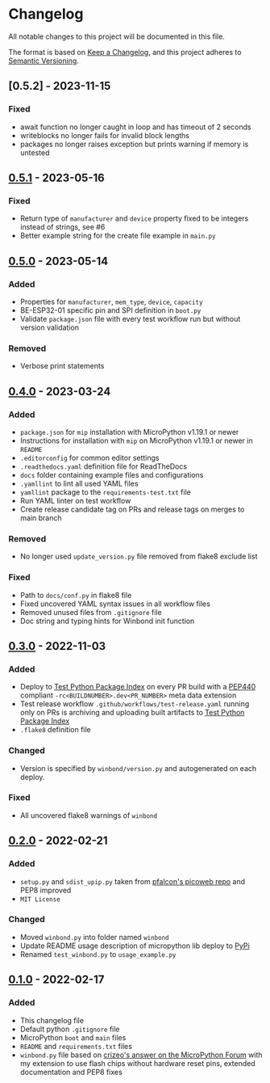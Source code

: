 # Changelog

All notable changes to this project will be documented in this file.

The format is based on [Keep a Changelog](https://keepachangelog.com/en/1.0.0/),
and this project adheres to [Semantic Versioning](https://semver.org/spec/v2.0.0.html).

<!--
## [x.y.z] - yyyy-mm-dd
### Added
### Changed
### Removed
### Fixed
-->
## [0.5.2] - 2023-11-15
### Fixed
- await function no longer caught in loop and has timeout of 2 seconds 
- writeblocks no longer fails for invalid block lengths
- packages no longer raises exception but prints warning if memory is untested
## [0.5.1] - 2023-05-16
### Fixed
- Return type of `manufacturer` and `device` property fixed to be integers instead of strings, see #6
- Better example string for the create file example in `main.py`

## [0.5.0] - 2023-05-14
### Added
- Properties for `manufacturer`, `mem_type`, `device`, `capacity`
- BE-ESP32-01 specific pin and SPI definition in `boot.py`
- Validate `package.json` file with every test workflow run but without version validation

### Removed
- Verbose print statements

## [0.4.0] - 2023-03-24
### Added
- `package.json` for `mip` installation with MicroPython v1.19.1 or newer
- Instructions for installation with `mip` on  MicroPython v1.19.1 or newer in `README`
- `.editorconfig` for common editor settings
- `.readthedocs.yaml` definition file for ReadTheDocs
- `docs` folder containing example files and configurations
- `.yamllint` to lint all used YAML files
- `yamllint` package to the `requirements-test.txt` file
- Run YAML linter on test workflow
- Create release candidate tag on PRs and release tags on merges to main branch

### Removed
- No longer used `update_version.py` file removed from flake8 exclude list

### Fixed
- Path to `docs/conf.py` in flake8 file
- Fixed uncovered YAML syntax issues in all workflow files
- Removed unused files from `.gitignore` file
- Doc string and typing hints for Winbond init function

## [0.3.0] - 2022-11-03
### Added
- Deploy to [Test Python Package Index](https://test.pypi.org/) on every PR
  build with a [PEP440][ref-pep440] compliant `-rc<BUILDNUMBER>.dev<PR_NUMBER>`
  meta data extension
- Test release workflow `.github/workflows/test-release.yaml` running only on
  PRs is archiving and uploading built artifacts to
  [Test Python Package Index](https://test.pypi.org/)
- `.flake8` definition file

### Changed
- Version is specified by `winbond/version.py` and autogenerated
  on each deploy.

### Fixed
- All uncovered flake8 warnings of `winbond`

## [0.2.0] - 2022-02-21
### Added
- `setup.py` and `sdist_upip.py` taken from
  [pfalcon's picoweb repo][ref-pfalcon-picoweb-sdist-upip] and PEP8 improved
- `MIT License`

### Changed
- Moved `winbond.py` into folder named `winbond`
- Update README usage description of micropython lib deploy to [PyPi][ref-pypi]
- Renamed `test_winbond.py` to `usage_example.py`

## [0.1.0] - 2022-02-17
### Added
- This changelog file
- Default python `.gitignore` file
- MicroPython `boot` and `main` files
- `README` and `requirements.txt` files
- `winbond.py` file based on [crizeo's answer on the MicroPython
  Forum][ref-upy-forum-winbond-driver] with my extension to use flash chips
  without hardware reset pins, extended documentation and PEP8 fixes

<!-- Links -->
[Unreleased]: https://github.com/brainelectronics/micropython-winbond/compare/0.5.1...main

[0.5.1]: https://github.com/brainelectronics/micropython-winbond/tree/0.5.1
[0.5.0]: https://github.com/brainelectronics/micropython-winbond/tree/0.5.0
[0.4.0]: https://github.com/brainelectronics/micropython-winbond/tree/0.4.0
[0.3.0]: https://github.com/brainelectronics/micropython-winbond/tree/0.3.0
[0.2.0]: https://github.com/brainelectronics/micropython-winbond/tree/0.2.0
[0.1.0]: https://github.com/brainelectronics/micropython-winbond/tree/0.1.0

[ref-pep440]: https://peps.python.org/pep-0440/
[ref-upy-forum-winbond-driver]: https://forum.micropython.org/viewtopic.php?f=16&t=3899&start=10
[ref-pypi]: https://pypi.org/
[ref-pfalcon-picoweb-sdist-upip]: https://github.com/pfalcon/picoweb/blob/b74428ebdde97ed1795338c13a3bdf05d71366a0/sdist_upip.py
